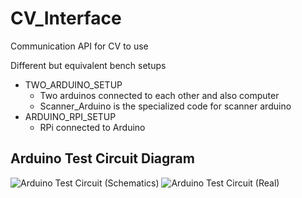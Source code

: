 # CV_Interface
Communication API for CV to use

Different but equivalent bench setups
- TWO_ARDUINO_SETUP
    - Two arduinos connected to each other and also computer
    - Scanner_Arduino is the specialized code for scanner arduino
- ARDUINO_RPI_SETUP
    - RPi connected to Arduino
## Arduino Test Circuit Diagram
![Arduino Test Circuit (Schematics)](https://github.com/macrobomastercontrolteam/CV_Interface/blob/main/Arduino_Test_Circuit.png)
![Arduino Test Circuit (Real)](https://user-images.githubusercontent.com/57267209/212556064-896bd52c-37dd-4e50-95ff-976f00145a35.jpg)
